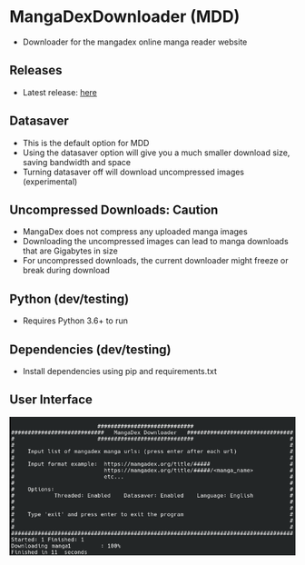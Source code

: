 # MangaDexDownloader (MDD)
* Downloader for the mangadex online manga reader website

## Releases
* Latest release: [here](https://github.com/PandaCuddles/MangaDexDownloader/releases)

## Datasaver
* This is the default option for MDD
* Using the datasaver option will give you a much smaller download size, saving bandwidth and space
* Turning datasaver off will download uncompressed images (experimental)

## Uncompressed Downloads: Caution
* MangaDex does not compress any uploaded manga images
* Downloading the uncompressed images can lead to manga downloads that are Gigabytes in size
* For uncompressed downloads, the current downloader might freeze or break during download

## Python (dev/testing)
* Requires Python 3.6+ to run 

## Dependencies (dev/testing)
* Install dependencies using pip and requirements.txt

## User Interface
![UserInterface](/example_image.png)
